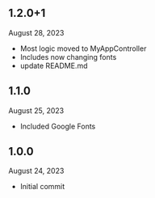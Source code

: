 
## 1.2.0+1
August 28, 2023
- Most logic moved to MyAppController
- Includes now changing fonts
- update README.md

## 1.1.0
August 25, 2023
- Included Google Fonts

## 1.0.0
August 24, 2023
- Initial commit